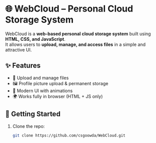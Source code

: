 # 🌐 WebCloud – Personal Cloud Storage System

WebCloud is a **web-based personal cloud storage system** built using **HTML, CSS, and JavaScript**.  
It allows users to **upload, manage, and access files** in a simple and attractive UI.  

## ✨ Features
- 📂 Upload and manage files
- 🖼️ Profile picture upload & permanent storage
- 🎨 Modern UI with animations
- 🌍 Works fully in browser (HTML + JS only)

## 🚀 Getting Started
1. Clone the repo:
   ```bash
   git clone https://github.com/csgoowda/WebCloud.git

